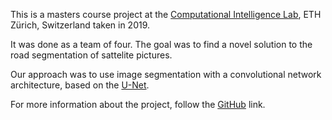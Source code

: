 This is a masters course project at the [Computational Intelligence Lab](https://www.vorlesungen.ethz.ch//Vorlesungsverzeichnis/lerneinheit.view?lerneinheitId=127561&semkez=2019S&ansicht=KATALOGDATEN&lang=en), ETH Zürich, Switzerland taken in 2019. 

It was done as a team of four. 
The goal was to find a novel solution to the road segmentation of sattelite pictures. 


Our approach was to use image segmentation with a convolutional network architecture, based on the [U-Net](https://lmb.informatik.uni-freiburg.de/people/ronneber/u-net/).



For more information about the project, follow the [GitHub](https://github.com/laurinpaech/segme-net) link.


